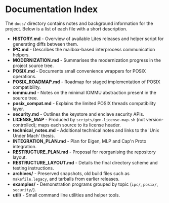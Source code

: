 # Documentation Index

The `docs/` directory contains notes and background information for the project. Below is a list of each file with a short description.

- **HISTORY.md** - Overview of available Lites releases and helper script for generating diffs between them.
- **IPC.md** - Describes the mailbox-based interprocess communication helpers.
- **MODERNIZATION.md** - Summarises the modernization progress in the project source tree.
- **POSIX.md** - Documents small convenience wrappers for POSIX operations.
- **POSIX_ROADMAP.md** - Roadmap for staged implementation of POSIX compatibility.
- **iommu.md** - Notes on the minimal IOMMU abstraction present in the source tree.
- **posix_compat.md** - Explains the limited POSIX threads compatibility layer.
- **security.md** - Outlines the keystore and enclave security APIs.
- **LICENSE_MAP** - Produced by `scripts/gen-license-map.sh` (not version-controlled); maps each source to its license header.
- **technical_notes.md** - Additional technical notes and links to the 'Unix Under Mach' thesis.
- **INTEGRATION_PLAN.md** - Plan for Eigen, MLP and Cap'n Proto integration.
- **RESTRUCTURE_PLAN.md** - Proposal for reorganising the repository layout.
- **RESTRUCTURE_LAYOUT.md** - Details the final directory scheme and testing
  instructions.
- **archives/** - Preserved snapshots, old build files such as
  `makefile.legacy`, and tarballs from earlier releases.
- **examples/** - Demonstration programs grouped by topic (`ipc/`, `posix/`,
  `security/`).
- **util/** - Small command line utilities and helper tools.
